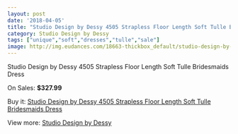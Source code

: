 ```yaml
---
layout: post
date: '2018-04-05'
title: "Studio Design by Dessy 4505 Strapless Floor Length Soft Tulle Bridesmaids Dress"
category: Studio Design by Dessy
tags: ["unique","soft","dresses","tulle","sale"]
image: http://img.eudances.com/18663-thickbox_default/studio-design-by-dessy-4505-strapless-floor-length-soft-tulle-bridesmaids-dress.jpg
---
```

Studio Design by Dessy 4505 Strapless Floor Length Soft Tulle Bridesmaids Dress

On Sales: **$327.99**
<a href="https://www.eudances.com/en/studio-design-by-dessy/5548-studio-design-by-dessy-4505-strapless-floor-length-soft-tulle-bridesmaids-dress.html"><amp-img layout="responsive" width="600" height="600" src="//img.eudances.com/18663-thickbox_default/studio-design-by-dessy-4505-strapless-floor-length-soft-tulle-bridesmaids-dress.jpg" alt="Studio Design by Dessy 4505 Strapless Floor Length Soft Tulle Bridesmaids Dress 0" /></a>
<a href="https://www.eudances.com/en/studio-design-by-dessy/5548-studio-design-by-dessy-4505-strapless-floor-length-soft-tulle-bridesmaids-dress.html"><amp-img layout="responsive" width="600" height="600" src="//img.eudances.com/18664-thickbox_default/studio-design-by-dessy-4505-strapless-floor-length-soft-tulle-bridesmaids-dress.jpg" alt="Studio Design by Dessy 4505 Strapless Floor Length Soft Tulle Bridesmaids Dress 1" /></a>

Buy it: [Studio Design by Dessy 4505 Strapless Floor Length Soft Tulle Bridesmaids Dress](https://www.eudances.com/en/studio-design-by-dessy/5548-studio-design-by-dessy-4505-strapless-floor-length-soft-tulle-bridesmaids-dress.html "Studio Design by Dessy 4505 Strapless Floor Length Soft Tulle Bridesmaids Dress")

View more: [Studio Design by Dessy](https://www.eudances.com/en/97-studio-design-by-dessy "Studio Design by Dessy")